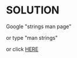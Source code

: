 # SOLUTION

Google "strings man page"

or type "man strings"

or click [HERE](http://lmgtfy.com/?q=strings+man+page)
